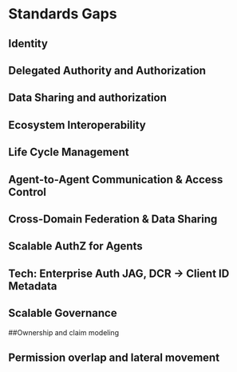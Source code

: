# Standards Gaps

## Identity

## Delegated Authority and Authorization

## Data Sharing and authorization 

## Ecosystem Interoperability

## Life Cycle Management

## Agent-to-Agent Communication & Access Control

## Cross-Domain Federation & Data Sharing

## Scalable AuthZ for Agents

## Tech: Enterprise Auth JAG, DCR → Client ID Metadata

## Scalable Governance

##Ownership and claim modeling 

## Permission overlap and lateral movement 
